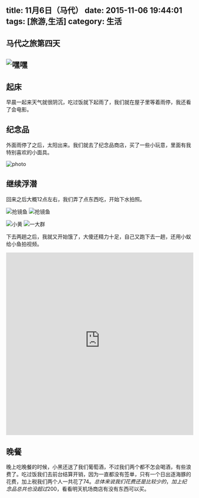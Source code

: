 title: 11月6日（马代）
date: 2015-11-06 19:44:01
tags: [旅游,生活]
category: 生活
---

## 马代之旅第四天
![嘿嘿](http://7xnz74.com1.z0.glb.clouddn.com/IMG_1197.JPG?imageView2/2/w/1000)
-------------------


<!--more-->

## 起床
早晨一起来天气就很阴沉，吃过饭就下起雨了，我们就在屋子里等着雨停，我还看了会电影。

## 纪念品
外面雨停了之后，太阳出来。我们就去了纪念品商店，买了一些小玩意，里面有我特别喜欢的小面具。

![photo]()


## 继续浮潜
回来之后大概12点左右，我们弄了点东西吃，开始下水拍照。

![抢镜鱼](http://7xnz74.com1.z0.glb.clouddn.com/YDXJ0583.jpg?imageView2/2/w/1000)
![抢镜鱼](http://7xnz74.com1.z0.glb.clouddn.com/YDXJ0710.jpg?imageView2/2/w/1000)

![小黄](http://7xnz74.com1.z0.glb.clouddn.com/YDXJ0585.jpg?imageView2/2/w/1000)
![一大群](http://7xnz74.com1.z0.glb.clouddn.com/YDXJ0757.jpg?imageView2/2/w/1000)

下去两趟之后，我就又开始饿了，大傻还精力十足，自己又跑下去一趟，还用小蚁给小鱼拍视频。

<iframe height=498 width=510 src="http://7xnz74.com1.z0.glb.clouddn.com/YDXJ0879.mp4" frameborder=0 allowfullscreen></iframe>

## 晚餐
晚上吃晚餐的时候，小黑还送了我们葡萄酒，不过我们两个都不怎会喝酒，有些浪费了。吃过饭我们去前台结算开销，因为一直都没有签单，只有一个日出逐海豚的花费，加上税我们两个人一共花了74$。总体来说我们花费还是比较少的，加上纪念品总共也没超过200$，看看明天机场商店有没有东西可以买。















